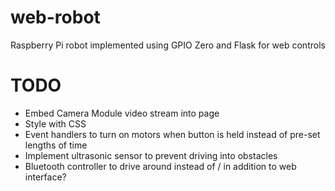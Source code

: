 # web-robot
Raspberry Pi robot implemented using GPIO Zero and Flask for web controls

# TODO
* Embed Camera Module video stream into page
* Style with CSS
* Event handlers to turn on motors when button is held instead of pre-set lengths of time
* Implement ultrasonic sensor to prevent driving into obstacles
* Bluetooth controller to drive around instead of / in addition to web interface?
